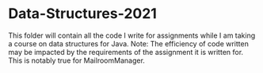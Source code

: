 # Data-Structures-2021
This folder will contain all the code I write for assignments while I am taking a course on data structures for Java. 
Note: The efficiency of code written may be impacted by the requirements of the assignment it is written for. This
is notably true for MailroomManager.
